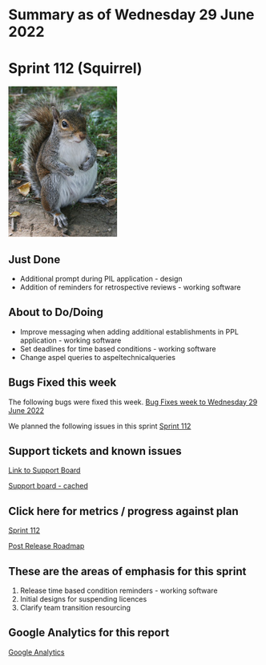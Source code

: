 # Summary as of Wednesday 29 June 2022 

# Sprint 112 (Squirrel)

![Nickomargolies at English Wikipedia, CC BY-SA 3.0 <http://creativecommons.org/licenses/by-sa/3.0/>, via Wikimedia Commons](graphs/squirrel2.jpg)

## Just Done
* Additional prompt during PIL application - design
* Addition of reminders for retrospective reviews - working software

## About to Do/Doing
* Improve messaging when adding additional establishments in PPL application - working software
* Set deadlines for time based conditions - working software
* Change aspel queries to aspeltechnicalqueries

## Bugs Fixed this week
The following bugs were fixed this week.
[Bug Fixes week to Wednesday 29 June 2022](graphs/bugs29062022.png)

We planned the following issues in this sprint 
[Sprint 112](graphs/sprint29062022.png)

## Support tickets and known issues
[Link to Support Board](https://collaboration.homeoffice.gov.uk/jira/secure/RapidBoard.jspa?rapidView=1717&selectedIssue=ASSB-253)

[Support board - cached](graphs/supportBoard29062022.png)

## Click here for metrics / progress against plan
[Sprint 112](graphs/progress29062022.png)

[Post Release Roadmap](graphs/roadmap29062022.png)

## These are the areas of emphasis for this sprint
1. Release time based condition reminders - working software 
2. Initial designs for suspending licences 
3. Clarify team transition resourcing 

## Google Analytics for this report
[Google Analytics](graphs/GA29062022.png)

